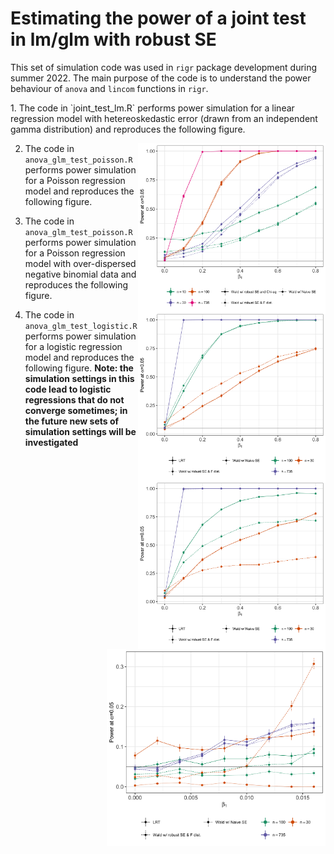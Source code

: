 # Estimating the power of a joint test in lm/glm with robust SE

This set of simulation code was used in `rigr` package development during summer 2022. The main purpose of the code is to understand the power behaviour of `anova` and `lincom` functions in `rigr`.

<p>
1. The code in `joint_test_lm.R` performs power simulation for a linear regression model with hetereoskedastic error (drawn from an independent gamma distribution) and reproduces the following figure.
</p>

<p>
<img src="./lm_hetero_anova_power.png" align="right" width="300px"/>
</p>

2. The code in `anova_glm_test_poisson.R` performs power simulation for a Poisson regression model and reproduces the following figure.

<p>
<img src="./glm_poisson_anova_power.png" align="right" width="300px"/>
</p>

3. The code in `anova_glm_test_poisson.R` performs power simulation for a Poisson regression model with over-dispersed negative binomial data and reproduces the following figure.

<p>
<img src="./glm_negbin_rate_anova_power.png" align="right" width="300px"/>
</p>

4. The code in `anova_glm_test_logistic.R` performs power simulation for a logistic regression model and reproduces the following figure. **Note: the simulation settings in this code lead to logistic regressions that do not converge sometimes; in the future new sets of simulation settings will be investigated**

<p>
<img src="./glm_logistic_anova_power.png" align="right" width="350px"/>
</p>
